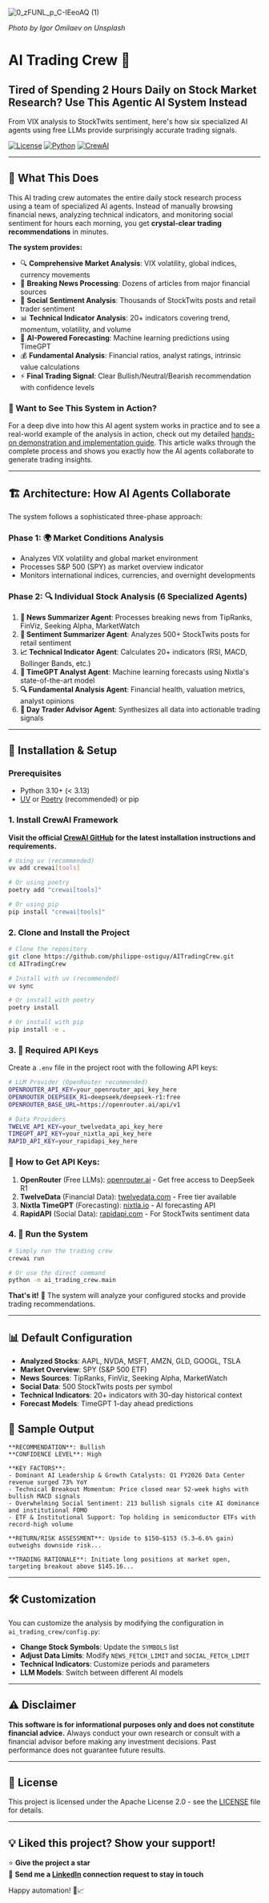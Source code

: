 ![0_zFUNL_p_C-IEeoAQ (1)](https://github.com/user-attachments/assets/97e29d19-3d73-413c-a51e-67f8ad579432)


*Photo by Igor Omilaev on Unsplash*

# AI Trading Crew 🤖

## Tired of Spending 2 Hours Daily on Stock Market Research? Use This Agentic AI System Instead

From VIX analysis to StockTwits sentiment, here's how six specialized AI agents using free LLMs provide surprisingly accurate trading signals.

[![License](https://img.shields.io/badge/License-Apache%202.0-blue.svg)](https://opensource.org/licenses/Apache-2.0)
[![Python](https://img.shields.io/badge/python-3.10%2B-blue.svg)](https://www.python.org/downloads/)
[![CrewAI](https://img.shields.io/badge/CrewAI-Framework-green.svg)](https://github.com/crewAIInc/crewAI)

---

## 🎯 What This Does

This AI trading crew automates the entire daily stock research process using a team of specialized AI agents. Instead of manually browsing financial news, analyzing technical indicators, and monitoring social sentiment for hours each morning, you get **crystal-clear trading recommendations** in minutes.

**The system provides:**
- 🔍 **Comprehensive Market Analysis**: VIX volatility, global indices, currency movements
- 📰 **Breaking News Processing**: Dozens of articles from major financial sources  
- 📱 **Social Sentiment Analysis**: Thousands of StockTwits posts and retail trader sentiment
- 📊 **Technical Indicator Analysis**: 20+ indicators covering trend, momentum, volatility, and volume
- 🔮 **AI-Powered Forecasting**: Machine learning predictions using TimeGPT
- 💰 **Fundamental Analysis**: Financial ratios, analyst ratings, intrinsic value calculations
- ⚡ **Final Trading Signal**: Clear Bullish/Neutral/Bearish recommendation with confidence levels

### 🚀 Want to See This System in Action?

For a deep dive into how this AI agent system works in practice and to see a real-world example of the analysis in action, check out my detailed [hands-on demonstration and implementation guide](https://ostiguyphilippe.medium.com/d53bbc54075f). This article walks through the complete process and shows you exactly how the AI agents collaborate to generate trading insights.


---


## 🏗️ Architecture: How AI Agents Collaborate

The system follows a sophisticated three-phase approach:

### Phase 1: 🌍 Market Conditions Analysis
- Analyzes VIX volatility and global market environment
- Processes S&P 500 (SPY) as market overview indicator
- Monitors international indices, currencies, and overnight developments

### Phase 2: 🔍 Individual Stock Analysis (6 Specialized Agents)
1. **📰 News Summarizer Agent**: Processes breaking news from TipRanks, FinViz, Seeking Alpha, MarketWatch
2. **📱 Sentiment Summarizer Agent**: Analyzes 500+ StockTwits posts for retail sentiment
3. **📈 Technical Indicator Agent**: Calculates 20+ indicators (RSI, MACD, Bollinger Bands, etc.)
4. **🔮 TimeGPT Analyst Agent**: Machine learning forecasts using Nixtla's state-of-the-art model
5. **🔍 Fundamental Analysis Agent**: Financial health, valuation metrics, analyst opinions
6. **🎯 Day Trader Advisor Agent**: Synthesizes all data into actionable trading signals

---

## 🚀 Installation & Setup

### Prerequisites
- Python 3.10+ (< 3.13)
- [UV](https://docs.astral.sh/uv/) or [Poetry](https://python-poetry.org/) (recommended) or pip

### 1. Install CrewAI Framework

**Visit the official [CrewAI GitHub](https://github.com/crewAIInc/crewAI) for the latest installation instructions and requirements.**

```bash
# Using uv (recommended)
uv add crewai[tools]

# Or using poetry
poetry add "crewai[tools]"

# Or using pip
pip install "crewai[tools]"
```

### 2. Clone and Install the Project
```bash
# Clone the repository
git clone https://github.com/philippe-ostiguy/AITradingCrew.git
cd AITradingCrew

# Install with uv (recommended)
uv sync

# Or install with poetry
poetry install

# Or install with pip
pip install -e .
```

### 3. 🔑 Required API Keys

Create a `.env` file in the project root with the following API keys:

```bash
# LLM Provider (OpenRouter recommended)
OPENROUTER_API_KEY=your_openrouter_api_key_here
OPENROUTER_DEEPSEEK_R1=deepseek/deepseek-r1:free
OPENROUTER_BASE_URL=https://openrouter.ai/api/v1

# Data Providers
TWELVE_API_KEY=your_twelvedata_api_key_here
TIMEGPT_API_KEY=your_nixtla_api_key_here
RAPID_API_KEY=your_rapidapi_key_here
```

### 🔑 How to Get API Keys:

1. **OpenRouter** (Free LLMs): [openrouter.ai](https://openrouter.ai) - Get free access to DeepSeek R1
2. **TwelveData** (Financial Data): [twelvedata.com](https://twelvedata.com) - Free tier available
3. **Nixtla TimeGPT** (Forecasting): [nixtla.io](https://nixtla.io) - AI forecasting API
4. **RapidAPI** (Social Data): [rapidapi.com](https://rapidapi.com) - For StockTwits sentiment data

### 4. 🎯 Run the System

```bash
# Simply run the trading crew
crewai run

# Or use the direct command
python -m ai_trading_crew.main
```

**That's it!** 🎉 The system will analyze your configured stocks and provide trading recommendations.

---

## 📊 Default Configuration

- **Analyzed Stocks**: AAPL, NVDA, MSFT, AMZN, GLD, GOOGL, TSLA
- **Market Overview**: SPY (S&P 500 ETF)
- **News Sources**: TipRanks, FinViz, Seeking Alpha, MarketWatch
- **Social Data**: 500 StockTwits posts per symbol
- **Technical Indicators**: 20+ indicators with 30-day historical context
- **Forecast Models**: TimeGPT 1-day ahead predictions

## 📝 Sample Output

```
**RECOMMENDATION**: Bullish  
**CONFIDENCE LEVEL**: High  

**KEY FACTORS**:  
- Dominant AI Leadership & Growth Catalysts: Q1 FY2026 Data Center revenue surged 73% YoY
- Technical Breakout Momentum: Price closed near 52-week highs with bullish MACD signals
- Overwhelming Social Sentiment: 213 bullish signals cite AI dominance and institutional FOMO
- ETF & Institutional Support: Top holding in semiconductor ETFs with record-high volume

**RETURN/RISK ASSESSMENT**: Upside to $150–$153 (5.3–6.6% gain) outweighs downside risk...

**TRADING RATIONALE**: Initiate long positions at market open, targeting breakout above $145.16...
```

---

## 🛠️ Customization

You can customize the analysis by modifying the configuration in `ai_trading_crew/config.py`:

- **Change Stock Symbols**: Update the `SYMBOLS` list
- **Adjust Data Limits**: Modify `NEWS_FETCH_LIMIT` and `SOCIAL_FETCH_LIMIT`  
- **Technical Indicators**: Customize periods and parameters
- **LLM Models**: Switch between different AI models

---

## ⚠️ Disclaimer

**This software is for informational purposes only and does not constitute financial advice.** Always conduct your own research or consult with a financial advisor before making any investment decisions. Past performance does not guarantee future results.

---

## 📄 License

This project is licensed under the Apache License 2.0 - see the [LICENSE](LICENSE) file for details.

---

## 💡 Liked this project? Show your support!

⭐ **Give the project a star**  
🤝 **Send me a [LinkedIn](https://www.linkedin.com/in/philippe-ostiguy/) connection request to stay in touch**

Happy automation! 🚀📈 
